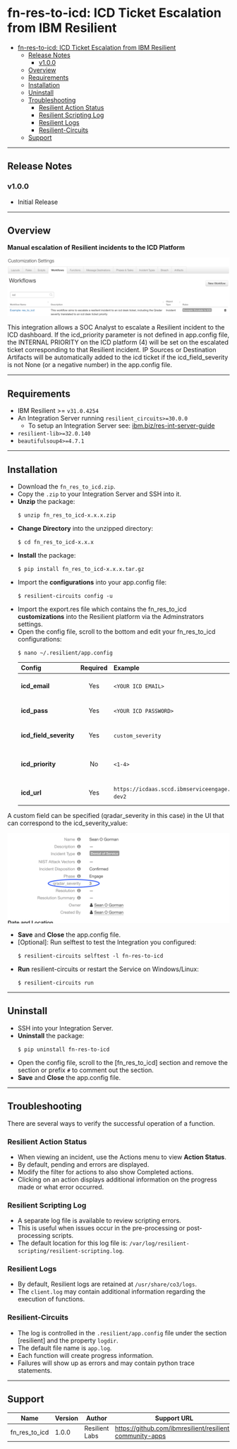 # fn-res-to-icd: ICD Ticket Escalation from IBM Resilient

- [fn-res-to-icd: ICD Ticket Escalation from IBM Resilient](#fn-res-to-icd-ICD-Ticket-Escalation-from-IBM-Resilient)
  - [Release Notes](#Release-Notes)
    - [v1.0.0](#v100)
  - [Overview](#Overview)
  - [Requirements](#Requirements)
  - [Installation](#Installation)
  - [Uninstall](#Uninstall)
  - [Troubleshooting](#Troubleshooting)
    - [Resilient Action Status](#Resilient-Action-Status)
    - [Resilient Scripting Log](#Resilient-Scripting-Log)
    - [Resilient Logs](#Resilient-Logs)
    - [Resilient-Circuits](#Resilient-Circuits)
  - [Support](#Support)

---

## Release Notes
<!--
  Specify all changes in this release. Do not remove the release 
  notes of a previous release
-->
### v1.0.0
* Initial Release

---

## Overview

**Manual escalation of Resilient incidents to the ICD Platform**

 ![screenshot: main](./doc/screenshots/main.png)

This integration allows a SOC Analyst to escalate a Resilient incident to the ICD dashboard. 
If the icd_priority parameter is not defined in app.config file, the INTERNAL PRIORITY on the ICD platform (4) will be set on the escalated ticket corresponding to that Resilient incident.
IP Sources or Destination Artifacts will be automatically added to the icd ticket if the icd_field_severity is not None (or a negative number) in the app.config file.

---

## Requirements

* IBM Resilient >= `v31.0.4254`
* An Integration Server running `resilient_circuits>=30.0.0`
  * To setup an Integration Server see: [ibm.biz/res-int-server-guide](https://ibm.biz/res-int-server-guide)
* `resilient-lib>=32.0.140`
* `beautifulsoup4>=4.7.1`

---

## Installation
* Download the `fn_res_to_icd.zip`.
* Copy the `.zip` to your Integration Server and SSH into it.
* **Unzip** the package:
  ```
  $ unzip fn_res_to_icd-x.x.x.zip
  ```
* **Change Directory** into the unzipped directory:
  ```
  $ cd fn_res_to_icd-x.x.x
  ```
* **Install** the package:
  ```
  $ pip install fn_res_to_icd-x.x.x.tar.gz
  ```
* Import the **configurations** into your app.config file:
  ```
  $ resilient-circuits config -u
  ```
* Import the export.res file which contains the fn_res_to_icd **customizations** into the Resilient platform via the Adminstrators settings.
* Open the config file, scroll to the bottom and edit your fn_res_to_icd configurations:
  ```
  $ nano ~/.resilient/app.config
  ```
  | Config | Required | Example | Description |
  | ------ | :------: | ------- | ----------- |
  | **icd_email** | Yes | `<YOUR ICD EMAIL>` | *email for ICD Platform* |
  | **icd_pass** | Yes | `<YOUR ICD PASSWORD>` | *password for ICD Platform* |
  | **icd_field_severity** | Yes | `custom_severity` | *custom UI severity value* |
  | **icd_priority** | No | `<1-4>` | *ICD Platform ticket priority* |
  | **icd_url** | Yes | `https://icdaas.sccd.ibmserviceengage.com/maximo_cbs-dev2` | *ICD Platform URL* |

A custom field can be specified (qradar_severity in this case) in the UI that can correspond to the icd_severity_value:

![screenshot](./doc/screenshots/4.png)

* **Save** and **Close** the app.config file.
* [Optional]: Run selftest to test the Integration you configured:
  ```
  $ resilient-circuits selftest -l fn-res-to-icd
  ```
* **Run** resilient-circuits or restart the Service on Windows/Linux:
  ```
  $ resilient-circuits run
  ```

---
## Uninstall
* SSH into your Integration Server.
* **Uninstall** the package:
  ```
  $ pip uninstall fn-res-to-icd
  ```
* Open the config file, scroll to the [fn_res_to_icd] section and remove the section or prefix `#` to comment out the section.
* **Save** and **Close** the app.config file.

---

## Troubleshooting
There are several ways to verify the successful operation of a function.

### Resilient Action Status
* When viewing an incident, use the Actions menu to view **Action Status**.
* By default, pending and errors are displayed.
* Modify the filter for actions to also show Completed actions.
* Clicking on an action displays additional information on the progress made or what error occurred.

### Resilient Scripting Log
* A separate log file is available to review scripting errors.
* This is useful when issues occur in the pre-processing or post-processing scripts.
* The default location for this log file is: `/var/log/resilient-scripting/resilient-scripting.log`.

### Resilient Logs
* By default, Resilient logs are retained at `/usr/share/co3/logs`.
* The `client.log` may contain additional information regarding the execution of functions.

### Resilient-Circuits
* The log is controlled in the `.resilient/app.config` file under the section [resilient] and the property `logdir`.
* The default file name is `app.log`.
* Each function will create progress information.
* Failures will show up as errors and may contain python trace statements.

---

## Support
| Name | Version | Author | Support URL |
| ---- | ------- | ------ | ----------- |
| fn_res_to_icd | 1.0.0 | Resilient Labs | https://github.com/ibmresilient/resilient-community-apps |